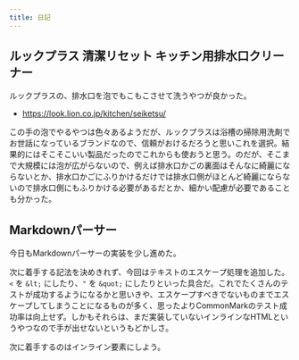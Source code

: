 ```yaml
---
title: 日記
---
```


## ルックプラス 清潔リセット キッチン用排水口クリーナー

ルックプラスの、排水口を泡でもこもこさせて洗うやつが良かった。

- <https://look.lion.co.jp/kitchen/seiketsu/>

この手の泡でやるやつは色々あるようだが、ルックプラスは浴槽の掃除用洗剤でお世話になっているブランドなので、信頼がおけるだろうと思いこれを選択。結果的にはそこそこいい製品だったのでこれからも使おうと思う。のだが、そこまで大規模には泡が広がらないので、例えば排水口かごの裏面はそんなに綺麗にならないとか、排水口かごにふりかけるだけでは排水口側がほとんど綺麗にならないので排水口側にもふりかける必要があるだとか、細かい配慮が必要であることも分かった。

## Markdownパーサー

今日もMarkdownパーサーの実装を少し進めた。

次に着手する記法を決めきれず、今回はテキストのエスケープ処理を追加した。`<` を `&lt;` にしたり、`"` を `&quot;` にしたりといった具合だ。これでたくさんのテストが成功するようになるかと思いきや、エスケープすべきでないものまでエスケープしてしまうことになるものが多く、思ったよりCommonMarkのテスト成功率は向上せず。しかもそれらは、まだ実装していないインラインなHTMLというやつなので手が出せないというもどかしさ。

次に着手するのはインライン要素にしよう。
